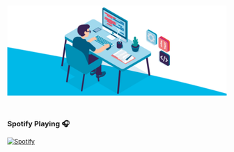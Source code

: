 <img align="center" alt="GIF" src="https://raw.githubusercontent.com/Azael-Dev/Azael-Dev/master/coding.gif"/>

<div style="display:none;">thx pic from azael-dev </div>
<p align="center">
  <br>
  <samp>
    

 </samp>

</p>

### Spotify Playing 🎧
[![Spotify](https://novatorem.visualbean.vercel.app/api/spotify)](https://open.spotify.com/user/ckepjpsq66x0dfraqmyp0yahl)




